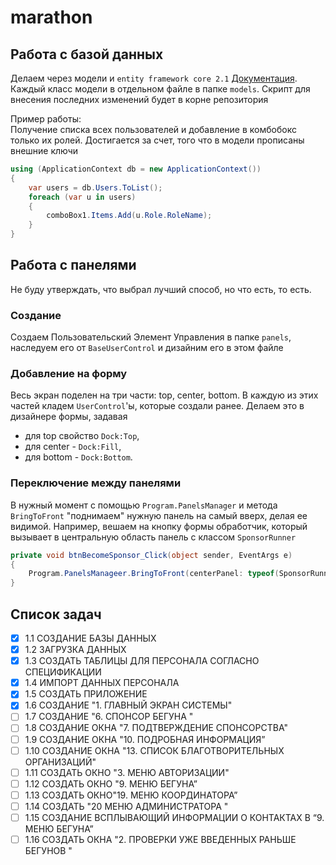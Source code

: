 # marathon

## Работа с базой данных
Делаем через модели и `entity framework core 2.1` [Документация](https://docs.microsoft.com/en-us/ef/core/). Каждый класс модели в отдельном файле в папке `models`. Скрипт для внесения последних изменений будет в корне репозитория

Пример работы:  
Получение списка всех пользователей и добавление в комбобокс только их ролей. Достигается за счет, того что в модели прописаны внешние ключи
```csharp
using (ApplicationContext db = new ApplicationContext())
{
    var users = db.Users.ToList();
    foreach (var u in users)
    {
        comboBox1.Items.Add(u.Role.RoleName);
    }
}
```
## Работа с панелями
Не буду утверждать, что выбрал лучший способ, но что есть, то есть.  
### Создание
Создаем Пользовательский Элемент Управления в папке `panels`, наследуем его от `BaseUserControl` и дизайним его в этом файле
### Добавление на форму
Весь экран поделен на три части: top, center, bottom. В каждую из этих частей кладем `UserControl`'ы, которые создали ранее. Делаем это в дизайнере формы, задавая
 - для top свойство `Dock:Top`, 
 - для center - `Dock:Fill`, 
 - для bottom - `Dock:Bottom`.  
### Переключение между панелями
В нужный момент с помощью `Program.PanelsManager` и метода `BringToFront` "поднимаем" нужную панель на самый вверх, делая ее видимой. Например, вешаем на кнопку формы обработчик, который вызывает в центральную область панель с классом `SponsorRunner`
```csharp
private void btnBecomeSponsor_Click(object sender, EventArgs e)
{
    Program.PanelsManageer.BringToFront(centerPanel: typeof(SponsorRunner));
}
```

## Список задач
- [x] 1.1 СОЗДАНИЕ БАЗЫ ДАННЫХ
- [x] 1.2 ЗАГРУЗКА ДАННЫХ
- [x] 1.3 СОЗДАТЬ ТАБЛИЦЫ ДЛЯ ПЕРСОНАЛА СОГЛАСНО СПЕЦИФИКАЦИИ
- [x] 1.4 ИМПОРТ ДАННЫХ ПЕРСОНАЛА
- [x] 1.5 СОЗДАТЬ ПРИЛОЖЕНИЕ
- [x] 1.6 СОЗДАНИЕ "1. ГЛАВНЫЙ ЭКРАН СИСТЕМЫ"
- [ ] 1.7 СОЗДАНИЕ "6. СПОНСОР БЕГУНА "
- [ ] 1.8 СОЗДАНИЕ ОКНА "7. ПОДТВЕРЖДЕНИЕ СПОНСОРСТВА"
- [ ] 1.9 СОЗДАНИЕ ОКНА "10. ПОДРОБНАЯ ИНФОРМАЦИЯ”
- [ ] 1.10 СОЗДАНИЕ ОКНА "13. СПИСОК БЛАГОТВОРИТЕЛЬНЫХ ОРГАНИЗАЦИЙ"
- [ ] 1.11 СОЗДАТЬ ОКНО "3. МЕНЮ АВТОРИЗАЦИИ"
- [ ] 1.12 СОЗДАТЬ ОКНО "9. МЕНЮ БЕГУНА”
- [ ] 1.13 СОЗДАТЬ ОКНО"19. МЕНЮ КООРДИНАТОРА”
- [ ] 1.14 СОЗДАТЬ "20 МЕНЮ АДМИНИСТРАТОРА "
- [ ] 1.15 СОЗДАНИЕ ВСПЛЫВАЮЩИЙ ИНФОРМАЦИИ О КОНТАКТАХ В “9. МЕНЮ БЕГУНА”
- [ ] 1.16 СОЗДАТЬ ОКНА "2. ПРОВЕРКИ УЖЕ ВВЕДЕННЫХ РАНЬШЕ БЕГУНОВ "